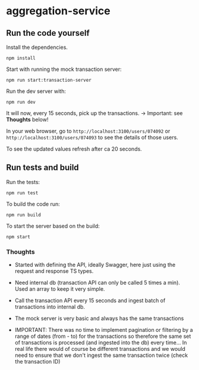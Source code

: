 # aggregation-service

## Run the code yourself

Install the dependencies.

```
npm install
```

Start with running the mock transaction server:

```
npm run start:transaction-server
```

Run the dev server with:

```
npm run dev
```

It will now, every 15 seconds, pick up the transactions. -> Important: see **Thoughts** below!

In your web browser, go to `http://localhost:3100/users/074092` or `http://localhost:3100/users/074093` to see the details of those users.

To see the updated values refresh after ca 20 seconds.

## Run tests and build

Run the tests:

```
npm run test
```

To build the code run:

```
npm run build
```

To start the server based on the build:

```
npm start
```

### Thoughts

- Started with defining the API, ideally Swagger, here just using the request and response TS types.

- Need internal db (transaction API can only be called 5 times a min). Used an array to keep it very simple.

- Call the transaction API every 15 seconds and ingest batch of transactions into internal db.

- The mock server is very basic and always has the same transactions

- IMPORTANT: There was no time to implement pagination or filtering by a range of dates (from - to) for the transactions so therefore the same set of transactions is processed (and ingested into the db) every time... In real life there would of course be different transactions and we would need to ensure that we don't ingest the same transaction twice (check the transaction ID)
